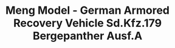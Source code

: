 ---
layout: product
title: "Meng Model - German Armored Recovery Vehicle Sd.Kfz.179 Bergepanther Ausf.A"
price: "5000" 
desc: "N/A"
img_path: "/assets/img/MM-0N/A-015.jpg"
brand: "N/A"
available: false
special_offer: false
new: false
soon: false
cat: "010000"
subcat: "011000"
subsubcat: "0N/A"
sifra: "MM-SS-015"
---
